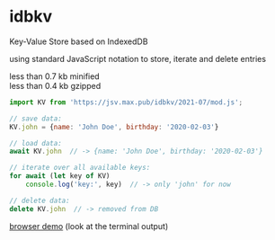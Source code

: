 # idbkv

Key-Value Store based on IndexedDB  

using standard JavaScript notation to store, iterate and delete entries  

less than 0.7 kb minified   
less than 0.4 kb gzipped  


```javascript
import KV from 'https://jsv.max.pub/idbkv/2021-07/mod.js';

// save data:
KV.john = {name: 'John Doe', birthday: '2020-02-03'}

// load data:
await KV.john  // -> {name: 'John Doe', birthday: '2020-02-03'}

// iterate over all available keys:
for await (let key of KV)
	console.log('key:', key)  // -> only 'john' for now

// delete data:
delete KV.john  // -> removed from DB

```


[browser demo](https://js.max.pub/idbkv/test.htm) (look at the terminal output)
